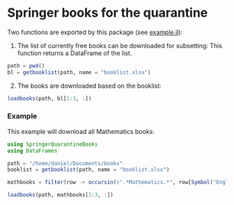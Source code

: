 # Springer books for the quarantine

Two functions are exported by this package (see [example.jl](./example.jl)):

1. The list of currently free books can be downloaded for subsetting:
This function returns a DataFrame of the list.

```julia
path = pwd()
bl = getbooklist(path, name = "booklist.xlsx")
```

2. The books are downloaded based on the booklist:

```julia
loadbooks(path, bl[1:3, :])
```

### Example

This example will download all Mathematics books:

```julia
using SpringerQuarantineBooks
using DataFrames

path = "/home/daniel/Documents/books"
booklist = getbooklist(path, name = "booklist.xlsx")

mathbooks = filter(row -> occursin(r".*Mathematics.*", row[Symbol("English Package Name")]),booklist)

loadbooks(path, mathbooks[1:3, :])
```